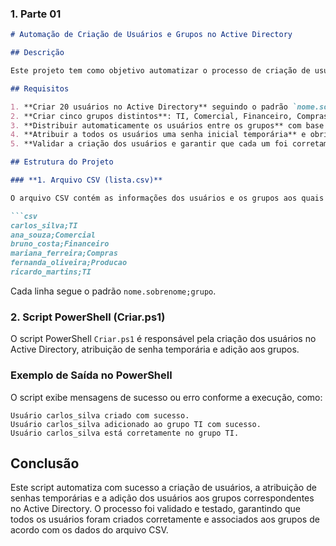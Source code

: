 ### **1. Parte 01**

```markdown
# Automação de Criação de Usuários e Grupos no Active Directory

## Descrição

Este projeto tem como objetivo automatizar o processo de criação de usuários e grupos no Active Directory (AD) utilizando um script PowerShell. O script facilita a criação de usuários com base em um arquivo CSV, a atribuição de senhas temporárias e a inclusão dos usuários em grupos específicos. Além disso, garante que a troca de senha seja forçada no primeiro login.

## Requisitos

1. **Criar 20 usuários no Active Directory** seguindo o padrão `nome.sobrenome`.
2. **Criar cinco grupos distintos**: TI, Comercial, Financeiro, Compras, Produção.
3. **Distribuir automaticamente os usuários entre os grupos** com base nos dados fornecidos no arquivo CSV.
4. **Atribuir a todos os usuários uma senha inicial temporária** e obrigar a troca no primeiro login.
5. **Validar a criação dos usuários e garantir que cada um foi corretamente alocado ao grupo correspondente**.

## Estrutura do Projeto

### **1. Arquivo CSV (lista.csv)**

O arquivo CSV contém as informações dos usuários e os grupos aos quais eles pertencem. O formato do arquivo é:

```csv
carlos_silva;TI
ana_souza;Comercial
bruno_costa;Financeiro
mariana_ferreira;Compras
fernanda_oliveira;Producao
ricardo_martins;TI
```

Cada linha segue o padrão `nome.sobrenome;grupo`.

### **2. Script PowerShell (Criar.ps1)**

O script PowerShell `Criar.ps1` é responsável pela criação dos usuários no Active Directory, atribuição de senha temporária e adição aos grupos.

### **Exemplo de Saída no PowerShell**

O script exibe mensagens de sucesso ou erro conforme a execução, como:

```
Usuário carlos_silva criado com sucesso.
Usuário carlos_silva adicionado ao grupo TI com sucesso.
Usuário carlos_silva está corretamente no grupo TI.
```

## Conclusão

Este script automatiza com sucesso a criação de usuários, a atribuição de senhas temporárias e a adição dos usuários aos grupos correspondentes no Active Directory. O processo foi validado e testado, garantindo que todos os usuários foram criados corretamente e associados aos grupos de acordo com os dados do arquivo CSV.

